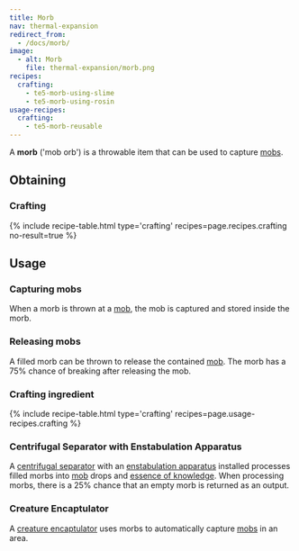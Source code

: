 ```yaml
---
title: Morb
nav: thermal-expansion
redirect_from:
  - /docs/morb/
image:
  - alt: Morb
    file: thermal-expansion/morb.png
recipes:
  crafting:
    - te5-morb-using-slime
    - te5-morb-using-rosin
usage-recipes:
  crafting:
    - te5-morb-reusable
---
```


A **morb** ('mob orb') is a throwable item that can be used to capture
[mobs](https://minecraft.gamepedia.com/Mob).


Obtaining
---------

### Crafting
{% include recipe-table.html type='crafting' recipes=page.recipes.crafting no-result=true %}


Usage
-----

### Capturing mobs
When a morb is thrown at a [mob](https://minecraft.gamepedia.com/Mob), the mob
is captured and stored inside the morb.

### Releasing mobs
A filled morb can be thrown to release the contained
[mob](https://minecraft.gamepedia.com/Mob). The morb has a 75% chance of
breaking after releasing the mob.

### Crafting ingredient
{% include recipe-table.html type='crafting' recipes=page.usage-recipes.crafting %}

### Centrifugal Separator with Enstabulation Apparatus
A [centrifugal separator](/docs/thermal-expansion/centrifugal-separator/) with
an [enstabulation
apparatus](/docs/thermal-expansion/augment-enstabulation-apparatus/) installed
processes filled morbs into [mob](https://minecraft.gamepedia.com/Mob) drops and
[essence of knowledge](/docs/thermal-foundation/essence-of-knowledge/). When
processing morbs, there is a 25% chance that an empty morb is returned as an
output.

### Creature Encaptulator
A [creature encaptulator](/docs/thermal-expansion/creature-encaptulator/) uses morbs to
automatically capture [mobs](https://minecraft.gamepedia.com/Mob) in an area.
